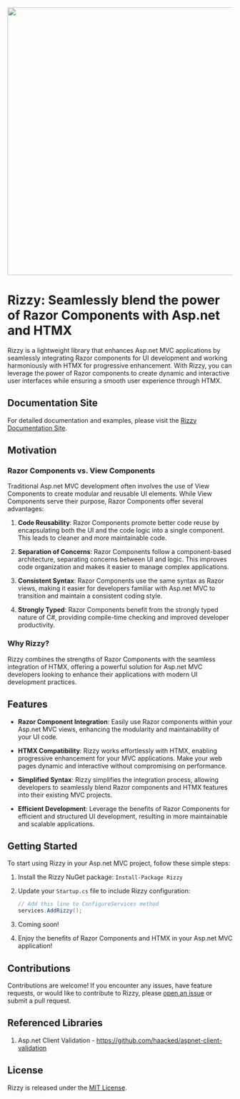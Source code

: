 <img src="https://jalexsocial.github.io/Rizzy/media/rizzy-logo.png?cache=bust1" width="600"/>

# Rizzy: Seamlessly blend the power of Razor Components with Asp.net and HTMX

Rizzy is a lightweight library that enhances Asp.net MVC applications by seamlessly integrating Razor components for UI development and working harmoniously with HTMX for progressive enhancement. With Rizzy, you can leverage the power of Razor components to create dynamic and interactive user interfaces while ensuring a smooth user experience through HTMX.

## Documentation Site

For detailed documentation and examples, please visit the [Rizzy Documentation Site](https://jalexsocial.github.io/rizzy.docs/).

## Motivation

### Razor Components vs. View Components

Traditional Asp.net MVC development often involves the use of View Components to create modular and reusable UI elements. While View Components serve their purpose, Razor Components offer several advantages:

1. **Code Reusability**: Razor Components promote better code reuse by encapsulating both the UI and the code logic into a single component. This leads to cleaner and more maintainable code.

2. **Separation of Concerns**: Razor Components follow a component-based architecture, separating concerns between UI and logic. This improves code organization and makes it easier to manage complex applications.

3. **Consistent Syntax**: Razor Components use the same syntax as Razor views, making it easier for developers familiar with Asp.net MVC to transition and maintain a consistent coding style.

4. **Strongly Typed**: Razor Components benefit from the strongly typed nature of C#, providing compile-time checking and improved developer productivity.

### Why Rizzy?

Rizzy combines the strengths of Razor Components with the seamless integration of HTMX, offering a powerful solution for Asp.net MVC developers looking to enhance their applications with modern UI development practices.

## Features

- **Razor Component Integration**: Easily use Razor components within your Asp.net MVC views, enhancing the modularity and maintainability of your UI code.

- **HTMX Compatibility**: Rizzy works effortlessly with HTMX, enabling progressive enhancement for your MVC applications. Make your web pages dynamic and interactive without compromising on performance.

- **Simplified Syntax**: Rizzy simplifies the integration process, allowing developers to seamlessly blend Razor components and HTMX features into their existing MVC projects.

- **Efficient Development**: Leverage the benefits of Razor Components for efficient and structured UI development, resulting in more maintainable and scalable applications.

## Getting Started

To start using Rizzy in your Asp.net MVC project, follow these simple steps:

1. Install the Rizzy NuGet package: `Install-Package Rizzy`

2. Update your `Startup.cs` file to include Rizzy configuration:

   ```csharp
   // Add this line to ConfigureServices method
   services.AddRizzy();
   ```

3. Coming soon!

4. Enjoy the benefits of Razor Components and HTMX in your Asp.net MVC application!

## Contributions

Contributions are welcome! If you encounter any issues, have feature requests, or would like to contribute to Rizzy, please [open an issue](https://github.com/jalexsocial/rizzy/issues) or submit a pull request.

## Referenced Libraries

1. Asp.net Client Validation - https://github.com/haacked/aspnet-client-validation


## License

Rizzy is released under the [MIT License](https://opensource.org/licenses/MIT).
